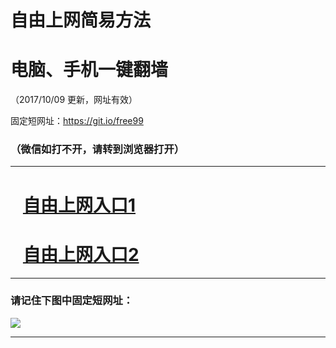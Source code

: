 ﻿# 自由上网简易方法

# 电脑、手机一键翻墙

（2017/10/09 更新，网址有效）

固定短网址：https://git.io/free99

### （微信如打不开，请转到浏览器打开）


***





# &nbsp;&nbsp; <a href="http://ft966316689.fwq-tz-1001.info/fwqtz01.html?t=100900114533 " target="_blank">自由上网入口1</a>
# &nbsp;&nbsp; <a href="http://ft1493912055.fwq-tz-1002.info/fwqtz02.html?t=10090016966 " target="_blank">自由上网入口2</a>
***

### 请记住下图中固定短网址：

<img src="https://s3-us-west-2.amazonaws.com/fwq-1001/yjfq-20170905okok.png" /> 


***

